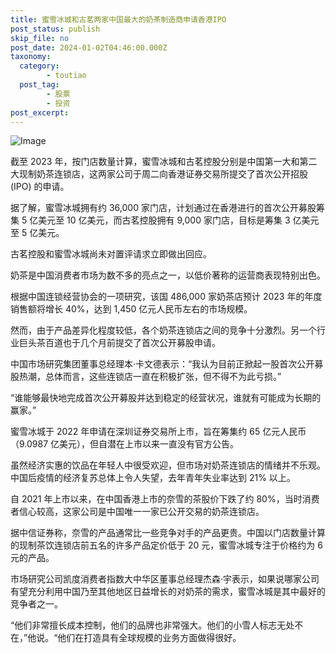 ```yaml
---
title: 蜜雪冰城和古茗两家中国最大的奶茶制造商申请香港IPO
post_status: publish
skip_file: no
post_date: 2024-01-02T04:46:00.000Z
taxonomy:
  category:
        - toutiao
  post_tag:
        - 股票
        - 投资
post_excerpt: 
---
```

![Image](https://images.unsplash.com/photo-1558857563-b371033873b8?ixlib=rb-4.0.3&q=85&fm=jpg&crop=entropy&cs=srgb)

截至 2023 年，按门店数量计算，蜜雪冰城和古茗控股分别是中国第一大和第二大现制奶茶连锁店，这两家公司于周二向香港证券交易所提交了首次公开招股 (IPO) 的申请。

据了解，蜜雪冰城拥有约 36,000 家门店，计划通过在香港进行的首次公开募股筹集 5 亿美元至 10 亿美元，而古茗控股拥有 9,000 家门店，目标是筹集 3 亿美元至 5 亿美元。

古茗控股和蜜雪冰城尚未对置评请求立即做出回应。

奶茶是中国消费者市场为数不多的亮点之一，以低价著称的运营商表现特别出色。

根据中国连锁经营协会的一项研究，该国 486,000 家奶茶店预计 2023 年的年度销售额将增长 40%，达到 1,450 亿元人民币左右的市场规模。

然而，由于产品差异化程度较低，各个奶茶连锁店之间的竞争十分激烈。另一个行业巨头茶百道也于几个月前提交了首次公开募股申请。

中国市场研究集团董事总经理本·卡文德表示：“我认为目前正掀起一股首次公开募股热潮，总体而言，这些连锁店一直在积极扩张，但不得不为此亏损。”

“谁能够最快地完成首次公开募股并达到稳定的经营状况，谁就有可能成为长期的赢家。”

蜜雪冰城于 2022 年申请在深圳证券交易所上市，旨在筹集约 65 亿元人民币（9.0987 亿美元），但自潜在上市以来一直没有官方公告。

虽然经济实惠的饮品在年轻人中很受欢迎，但市场对奶茶连锁店的情绪并不乐观。中国后疫情的经济复苏总体上令人失望，去年青年失业率达到 21% 以上。

自 2021 年上市以来，在中国香港上市的奈雪的茶股价下跌了约 80%，当时消费者信心较高，这家公司是中国唯一一家已公开交易的奶茶连锁店。

据中信证券称，奈雪的产品通常比一些竞争对手的产品更贵。中国以门店数量计算的现制茶饮连锁店前五名的许多产品定价低于 20 元，蜜雪冰城专注于价格约为 6 元的产品。

市场研究公司凯度消费者指数大中华区董事总经理杰森·宇表示，如果说哪家公司有望充分利用中国乃至其他地区日益增长的对奶茶的需求，蜜雪冰城是其中最好的竞争者之一。

“他们非常擅长成本控制，他们的品牌也非常强大。他们的小雪人标志无处不在，”他说。“他们在打造具有全球规模的业务方面做得很好。